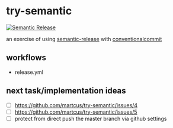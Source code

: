 # try-semantic

[![Semantic Release](https://github.com/martcus/try-semantic/actions/workflows/release.yml/badge.svg?branch=master)](https://github.com/martcus/try-semantic/actions/workflows/release.yml)

an exercise of using [semantic-release](https://github.com/semantic-release/semantic-release) with [conventionalcommit](https://www.conventionalcommits.org/en/v1.0.0/)

## workflows
- release.yml

## next task/implementation ideas
- [ ] https://github.com/martcus/try-semantic/issues/4
- [ ] https://github.com/martcus/try-semantic/issues/5
- [ ] protect from direct push the master branch via github settings
